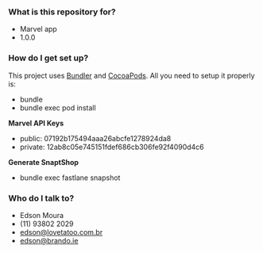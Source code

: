### What is this repository for? ###

* Marvel app
* 1.0.0

### How do I get set up? ###

This project uses [Bundler](http://bundler.io) and [CocoaPods](https://cocoapods.org). All you need to setup it properly is:

* bundle
* bundle exec pod install

__Marvel API Keys__

* public: 07192b175494aaa26abcfe1278924da8
* private: 12ab8c05e745151fdef686cb306fe92f4090d4c6

__Generate SnaptShop__

* bundle exec fastlane snapshot

### Who do I talk to? ###

* Edson Moura
* (11) 93802 2029
* edson@lovetatoo.com.br
* edson@brando.ie